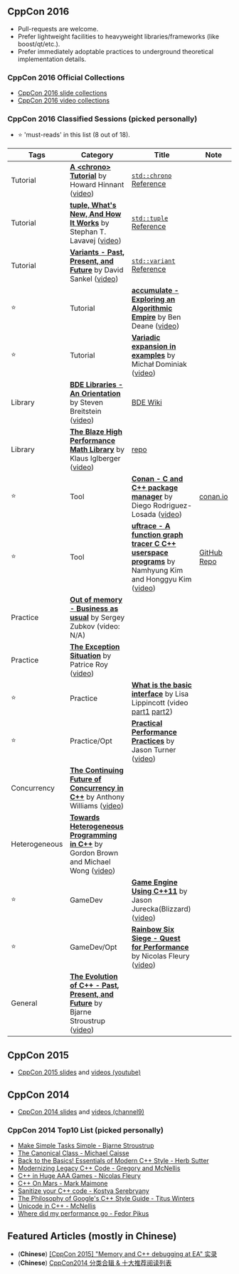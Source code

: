 
## CppCon 2016

- Pull-requests are welcome. 
- Prefer lightweight facilities to heavyweight libraries/frameworks (like boost/qt/etc.).
- Prefer immediately adoptable practices to underground theoretical implementation details.

### CppCon 2016 Official Collections

- [CppCon 2016 slide collections](https://github.com/CppCon/CppCon2016)
- [CppCon 2016 video collections](https://www.youtube.com/playlist?list=PLHTh1InhhwT7J5jl4vAhO1WvGHUUFgUQH)

### CppCon 2016 Classified Sessions  (picked personally)

- :star: 'must-reads' in this list (8 out of 18).

Tags | Category | Title | Note
-------- | -------- | ----- | ----
 | Tutorial | [**A \<chrono\> Tutorial**][chrono] by Howard Hinnant ([video][chrono_video]) | [`std::chrono` Reference][chrono_ref]
 | Tutorial | [**tuple, What's New, And How It Works**][tuple] by Stephan T. Lavavej ([video][tuple_video]) | [`std::tuple` Reference][tuple_ref]
 | Tutorial | [**Variants - Past, Present, and Future**][variant] by David Sankel ([video][variant_video]) | [`std::variant` Reference][variant_ref]
:star: | Tutorial | [**accumulate - Exploring an Algorithmic Empire**][accumulate] by Ben Deane ([video][accumulate_video]) | 
:star: | Tutorial | [**Variadic expansion in examples**][variadic] by Michał Dominiak ([video][variadic_video]) | 
 | Library | [**BDE Libraries - An Orientation**][bde] by Steven Breitstein ([video][bde_video]) | [BDE Wiki][bde_ref]
 | Library | [**The Blaze High Performance Math Library**][blaze] by Klaus Iglberger ([video][blaze_video]) | [repo][blaze_repo]
:star: | Tool | [**Conan - C and C++ package manager**][conan] by Diego Rodriguez-Losada ([video][conan_video]) | [conan.io][conan_io]
:star: | Tool | [**uftrace - A function graph tracer C C++ userspace programs**][uftrace] by Namhyung Kim and Honggyu Kim ([video][uftrace_video]) | [GitHub Repo][uftrace_repo]
 | Practice | [**Out of memory - Business as usual**][oom] by Sergey Zubkov (video: N/A) | 
 | Practice | [**The Exception Situation**][exception] by Patrice Roy ([video][exception_video]) | 
:star: | Practice | [**What is the basic interface**][interface] by Lisa Lippincott (video [part1][interface_video1] [part2][interface_video2]) | 
:star: | Practice/Opt | [**Practical Performance Practices**][p_perf] by Jason Turner ([video][p_perf_video]) | 
 | Concurrency | [**The Continuing Future of Concurrency in C++**][concurrency] by Anthony Williams ([video][concurrency_video]) | 
 | Heterogeneous | [**Towards Heterogeneous Programming in C++**][heterogeneous] by Gordon Brown and Michael Wong ([video][heterogeneous_video]) | 
:star: | GameDev | [**Game Engine Using C++11**][game_engine] by Jason Jurecka(Blizzard) ([video][game_engine_video]) | 
:star: | GameDev/Opt | [**Rainbow Six Siege - Quest for Performance**][r6] by Nicolas Fleury ([video][r6_video]) | 
 | General | [**The Evolution of C++ - Past, Present, and Future**][bj] by Bjarne Stroustrup ([video][bj_video]) | 

## CppCon 2015

- [CppCon 2015 slides](https://github.com/CppCon/CppCon2015) and [videos (youtube)](https://www.youtube.com/playlist?list=PLHTh1InhhwT75gykhs7pqcR_uSiG601oh)

## CppCon 2014

- [CppCon 2014 slides](https://github.com/CppCon/CppCon2014) and [videos (channel9)](https://channel9.msdn.com/events/cpp/c-pp-con-2014)

### CppCon 2014 Top10 List (picked personally)

- [Make Simple Tasks Simple - Bjarne Stroustrup](https://github.com/CppCon/CppCon2014/tree/master/Presentations/Make%20Simple%20Tasks%20Simple)
- [The Canonical Class - Michael Caisse](https://github.com/CppCon/CppCon2014/tree/master/Presentations/The%20Canonical%20Class)
- [Back to the Basics! Essentials of Modern C++ Style - Herb Sutter](https://github.com/CppCon/CppCon2014/tree/master/Presentations/Back%20to%20the%20Basics!%20Essentials%20of%20Modern%20C%2B%2B%20Style)
- [Modernizing Legacy C++ Code - Gregory and McNellis](https://github.com/CppCon/CppCon2014/tree/master/Presentations/Modernizing%20Legacy%20C%2B%2B%20Code)
- [C++ in Huge AAA Games - Nicolas Fleury](https://github.com/CppCon/CppCon2014/tree/master/Presentations/C%2B%2B%20in%20Huge%20AAA%20Games)
- [C++ On Mars - Mark Maimone](https://github.com/CppCon/CppCon2014/tree/master/Presentations/C%2B%2B%20on%20Mars%20-%20Incorporating%20C%2B%2B%20into%20Mars%20Rover%20Flight%20Software)
- [Sanitize your C++ code - Kostya Serebryany](https://github.com/CppCon/CppCon2014/tree/master/Presentations/Sanitize%20your%20C%2B%2B%20code)
- [The Philosophy of Google's C++ Style Guide - Titus Winters](https://github.com/CppCon/CppCon2014/tree/master/Presentations/The%20Philosophy%20of%20Google's%20C%2B%2B%20Style%20Guide)
- [Unicode in C++ - McNellis](https://github.com/CppCon/CppCon2014/tree/master/Presentations/Unicode%20in%20C%2B%2B)
- [Where did my performance go - Fedor Pikus](https://github.com/CppCon/CppCon2014/tree/master/Presentations/Where%20did%20my%20performance%20go)

## Featured Articles (mostly in Chinese)

- (**Chinese**) [[CppCon 2015] "Memory and C++ debugging at EA" 实录](http://gulu-dev.com/post/2015-10-11-memory-debugging)
- (**Chinese**) [CppCon2014 分类合辑 & 十大推荐阅读列表](http://gulu-dev.com/post/2014-09-23-cppcon14)


[chrono]: https://github.com/CppCon/CppCon2016/blob/master/Tutorials/A%20chrono%20Tutorial/A%20chrono%20Tutorial%20-%20Howard%20Hinnant%20-%20CppCon%202016.pdf
[chrono_video]: https://www.youtube.com/watch?v=P32hvk8b13M
[chrono_ref]: http://en.cppreference.com/w/cpp/chrono

[interface]: https://github.com/CppCon/CppCon2016/blob/master/Presentations/What%20is%20the%20basic%20interface/What%20is%20the%20basic%20interface%20-%20Lisa%20Lippincott%20-%20CppCon%202016.pdf
[interface_video1]: https://www.youtube.com/watch?v=s70b2P3A3lg&index=56&list=PLHTh1InhhwT7J5jl4vAhO1WvGHUUFgUQH
[interface_video2]: https://www.youtube.com/watch?v=Uzu5CuGfmGA&index=55&list=PLHTh1InhhwT7J5jl4vAhO1WvGHUUFgUQH

[tuple]: https://github.com/CppCon/CppCon2016/blob/master/Presentations/tuple,%20What's%20New,%20And%20How%20It%20Works/tuple,%20What's%20New,%20And%20How%20It%20Works%20-%20Stephan%20T.%20Lavavej%20-%20CppCon%202016.pdf
[tuple_video]: https://www.youtube.com/watch?v=JhgWFYfdIho&index=76&list=PLHTh1InhhwT7J5jl4vAhO1WvGHUUFgUQH
[tuple_ref]: http://en.cppreference.com/w/cpp/utility/tuple

[variant]: https://github.com/CppCon/CppCon2016/blob/master/Presentations/Variants%20-%20Past,%20Present,%20and%20Future/Variants%20-%20Past,%20Present,%20and%20Future%20-%20David%20Sankel%20-%20CppCon%202016.pdf
[variant_video]: https://www.youtube.com/watch?v=k3O4EKX4z1c&index=33&list=PLHTh1InhhwT7J5jl4vAhO1WvGHUUFgUQH
[variant_ref]: http://en.cppreference.com/w/cpp/utility/variant

[variadic]: https://github.com/CppCon/CppCon2016/blob/master/Presentations/Variadic%20expansion%20in%20examples/Variadic%20expansion%20in%20examples%20-%20Micha%C5%82%20Dominiak%20-%20CppCon%202016.pdf
[variadic_video]: https://www.youtube.com/watch?v=Os5YLB5D2BU&index=47&list=PLHTh1InhhwT7J5jl4vAhO1WvGHUUFgUQH

[bde]: https://github.com/CppCon/CppCon2016/blob/master/Tutorials/BDE%20Libraries%20-%20An%20Orientation/BDE%20Libraries%20-%20An%20Orientation%20-%20Steven%20Breitstein%20-%20CppCon%202016.pdf
[bde_video]: https://www.youtube.com/watch?v=Iess36CZnPI
[bde_ref]: https://github.com/bloomberg/bde/wiki

[p_perf]: https://github.com/CppCon/CppCon2016/blob/master/Tutorials/Practical%20Performance%20Practices/Practical%20Performance%20Practices%20-%20Jason%20Turner%20-%20CppCon%202016.pdf
[p_perf_video]: https://www.youtube.com/watch?v=uzF4u9KgUWI

[bj]: https://github.com/CppCon/CppCon2016/blob/master/Keynotes/The%20Evolution%20of%20C++%20-%20Past,%20Present,%20and%20Future/The%20Evolution%20of%20C++%20-%20Past,%20Present,%20and%20Future%20-%20Bjarne%20Stroustrup%20-%20CppCon%202016.pdf
[bj_video]: https://www.youtube.com/watch?v=_wzc7a3McOs

[blaze]: https://github.com/CppCon/CppCon2016/blob/master/Tutorials/The%20Blaze%20High%20Performance%20Math%20Library/The%20Blaze%20High%20Performance%20Math%20Library%20-%20Klaus%20Iglberger%20-%20CppCon%202016.pdf
[blaze_video]: https://www.youtube.com/watch?v=w-Y22KrMgFE
[blaze_repo]: https://bitbucket.org/blaze-lib/blaze

[conan]: https://github.com/CppCon/CppCon2016/blob/master/Demos/Conan%20C%20and%20C++%20package%20manager/Conan%20C%20and%20C++%20package%20manager%20-%20Diego%20Rodriguez-Losada%20-%20CppCon%202016.pdf
[conan_video]: https://www.youtube.com/watch?v=xvqH_ck-5Q8
[conan_io]: https://conan.io/

[uftrace]: https://github.com/CppCon/CppCon2016/blob/master/Lightning%20Talks%20and%20Lunch%20Sessions/uftrace%20-%20A%20function%20graph%20tracer%20C%20C++%20userspace%20programs/uftrace%20-%20A%20function%20graph%20tracer%20C%20C++%20userspace%20programs%20-%20Namhyung%20Kim%20and%20Honggyu%20Kim%20-%20CppCon%202016.pdf
[uftrace_video]: https://www.youtube.com/watch?v=LNav5qvyK7I
[uftrace_repo]: https://github.com/bisco/uftrace

[accumulate]: https://github.com/CppCon/CppCon2016/blob/master/Presentations/accumulate%20-%20Exploring%20an%20Algorithmic%20Empire/accumulate%20-%20Exploring%20an%20Algorithmic%20Empire%20-%20Ben%20Deane%20-%20CppCon%202016.pdf
[accumulate_video]: https://www.youtube.com/watch?v=B6twozNPUoA

[game_engine]: https://github.com/CppCon/CppCon2016/blob/master/Presentations/Game%20Engine%20Using%20C++11/Game%20Engine%20Using%20C++11%20-%20Jason%20Jurecka%20-%20CppCon%202016.pdf
[game_engine_video]: https://www.youtube.com/watch?v=8AjRD6mU96s

[oom]: https://github.com/CppCon/CppCon2016/blob/master/Presentations/Out%20of%20memory%20-%20Business%20as%20usual/Out%20of%20memory%20-%20Business%20as%20usual%20-%20Sergey%20Zubkov%20-%20CppCon%202016.pdf

[r6]: https://github.com/CppCon/CppCon2016/blob/master/Presentations/Rainbow%20Six%20Siege%20-%20Quest%20for%20Performance/Rainbow%20Six%20Siege%20-%20Quest%20for%20Performance%20-%20Nicolas%20Fleury%20-%20CppCon%202016.pdf
[r6_video]: https://www.youtube.com/watch?v=tD4xRNB0M_Q&index=95&list=PLHTh1InhhwT7J5jl4vAhO1WvGHUUFgUQH

[concurrency]: https://github.com/CppCon/CppCon2016/blob/master/Presentations/The%20Continuing%20Future%20of%20Concurrency%20in%20C++/The%20Continuing%20Future%20of%20Concurrency%20in%20C++%20-%20Anthony%20Williams%20-%20CppCon%202016.pdf
[concurrency_video]: https://www.youtube.com/watch?v=FaHJOkOrfNo&index=50&list=PLHTh1InhhwT7J5jl4vAhO1WvGHUUFgUQH

[exception]: https://github.com/CppCon/CppCon2016/blob/master/Presentations/The%20Exception%20Situation/The%20Exception%20Situation%20-%20Patrice%20Roy%20-%20CppCon%202016.pdf
[exception_video]: https://www.youtube.com/watch?v=Fno6suiXLPs&index=42&list=PLHTh1InhhwT7J5jl4vAhO1WvGHUUFgUQH

[heterogeneous]: https://github.com/CppCon/CppCon2016/blob/master/Presentations/Towards%20Heterogeneous%20Programming%20in%20C++/Towards%20Heterogeneous%20Programming%20in%20C++%20-%20Gordon%20Brown%20and%20Michael%20Wong%20-%20CppCon%202016.pdf
[heterogeneous_video]: https://www.youtube.com/watch?v=0Thv72yhxxw&index=25&list=PLHTh1InhhwT7J5jl4vAhO1WvGHUUFgUQH

